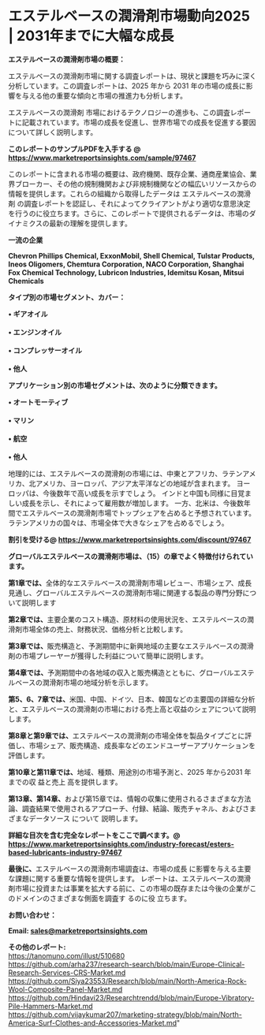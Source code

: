 # エステルベースの潤滑剤市場動向2025 | 2031年までに大幅な成長

<strong><b>エステルベースの潤滑剤市場の概要：</b></strong>

エステルベースの潤滑剤市場に関する調査レポートは、現状と課題を巧みに深く分析しています。この調査レポートは、2025 年から 2031 年の市場の成長に影響を与える他の重要な傾向と市場の推進力も分析します。

エステルベースの潤滑剤 市場におけるテクノロジーの進歩も、この調査レポートに記載されています。市場の成長を促進し、世界市場での成長を促進する要因について詳しく説明します。

<strong>このレポートのサンプルPDFを入手する @ <a href=https://www.marketreportsinsights.com/sample/97467>https://www.marketreportsinsights.com/sample/97467</a></strong>

このレポートに含まれる市場の概要は、政府機関、既存企業、通商産業協会、業界ブローカー、その他の規制機関および非規制機関などの幅広いリソースからの情報を提供します。これらの組織から取得したデータは エステルベースの潤滑剤 の調査レポートを認証し、それによってクライアントがより適切な意思決定を行うのに役立ちます。さらに、このレポートで提供されるデータは、市場のダイナミクスの最新の理解を提供します。

<strong>一流の企業</strong>

<strong><b>Chevron Phillips Chemical, ExxonMobil, Shell Chemical, Tulstar Products, Ineos Oligomers, Chemtura Corporation, NACO Corporation, Shanghai Fox Chemical Technology, Lubricon Industries, Idemitsu Kosan, Mitsui Chemicals</b></strong>

<strong><b>タイプ別の市場セグメント、カバー：</b></strong>

<strong>• ギアオイル<br><br>• エンジンオイル<br><br>• コンプレッサーオイル<br><br>• 他人</strong>

<strong><b>アプリケーション別の市場セグメントは、次のように分類できます。</b></strong>

<strong>• オートモーティブ<br><br>• マリン<br><br>• 航空<br><br>• 他人</strong>

 地理的には、エステルベースの潤滑剤の市場には、中東とアフリカ、ラテンアメリカ、北アメリカ、ヨーロッパ、アジア太平洋などの地域が含まれます。 ヨーロッパは、今後数年で高い成長を示すでしょう。 インドと中国も同様に目覚ましい成長を示し、それによって雇用数が増加します。 一方、北米は、今後数年間でエステルベースの潤滑剤市場でトップシェアを占めると予想されています。 ラテンアメリカの国々は、市場全体で大きなシェアを占めるでしょう。

<strong>割引を受ける@ <a href=https://www.marketreportsinsights.com/discount/97467>https://www.marketreportsinsights.com/discount/97467</a></strong>

<strong><b>グローバルエステルベースの潤滑剤市場は、（15）の章でよく特徴付けられています。</b></strong>

<strong><b>第</b></strong><strong><b>1章では、</b></strong>全体的なエステルベースの潤滑剤市場レビュー、市場シェア、成長見通し、グローバルエステルベースの潤滑剤市場に関連する製品の専門分野について説明します

<strong><b>第2章では、</b></strong>主要企業のコスト構造、原材料の使用状況を、エステルベースの潤滑剤市場全体の売上、財務状況、価格分析と比較します。

<strong><b>第3章では、</b></strong>販売構造と、予測期間中に新興地域の主要なエステルベースの潤滑剤の市場プレーヤーが獲得した利益について簡単に説明します。

<strong><b>第4章では、</b></strong>予測期間中の各地域の収入と販売構造とともに、グローバルエステルベースの潤滑剤市場の地域分析を示します。

<strong><b>第5、6、7章では、</b></strong>米国、中国、ドイツ、日本、韓国などの主要国の詳細な分析と、エステルベースの潤滑剤の市場における売上高と収益のシェアについて説明します。

<strong><b>第8章と第9章では、</b></strong>エステルベースの潤滑剤の市場全体を製品タイプごとに評価し、市場シェア、販売構造、成長率などのエンドユーザーアプリケーションを評価します。

<strong><b>第10章と第11章では、</b></strong>地域、種類、用途別の市場予測と、2025 年から2031 年までの収 益と売上 高を提供します。

<strong><b>第13章、第14章、</b></strong>および第15章では、情報の収集に使用されるさまざまな方法論、調査結果で使用されるアプローチ、付録、結論、販売チャネル、およびさまざまなデータソース について 説明します。

<strong>詳細な目次を含む完全なレポートをここで調べます。@ <a href=https://www.marketreportsinsights.com/industry-forecast/esters-based-lubricants-industry-97467>https://www.marketreportsinsights.com/industry-forecast/esters-based-lubricants-industry-97467</a></strong>

<strong><b>最後に、</b></strong>エステルベースの潤滑剤市場調査は、市場の成長 に影響を</a>与える主要な課題に関する重要な情報を提供します。 レポートは、エステルベースの潤滑剤市場に投資または事業を拡大する前に、この市場の既存または今後の企業がこのドメインのさまざまな側面を調査す るのに役 立ちます。

<strong><b>お問い合わせ：</b></strong>

<strong>Email: </strong><a href=mailto:sales@marketreportsinsights.com><strong>sales@marketreportsinsights.com</strong></a>

<strong>その他のレポート:</strong>
<br>
<a href=https://tanomuno.com/illust/510680>https://tanomuno.com/illust/510680</a>
<br>
<a href=https://github.com/arha237/research-search/blob/main/Europe-Clinical-Research-Services-CRS-Market.md>https://github.com/arha237/research-search/blob/main/Europe-Clinical-Research-Services-CRS-Market.md</a>
<br>
<a href=https://github.com/Siya23553/Research/blob/main/North-America-Rock-Wool-Composite-Panel-Market.md>https://github.com/Siya23553/Research/blob/main/North-America-Rock-Wool-Composite-Panel-Market.md</a>
<br>
<a href=https://github.com/Hindavi23/Researchtrendd/blob/main/Europe-Vibratory-Pile-Hammers-Market.md>https://github.com/Hindavi23/Researchtrendd/blob/main/Europe-Vibratory-Pile-Hammers-Market.md</a>
<br>
<a href=https://github.com/vijaykumar207/marketing-strategy/blob/main/North-America-Surf-Clothes-and-Accessories-Market.md>https://github.com/vijaykumar207/marketing-strategy/blob/main/North-America-Surf-Clothes-and-Accessories-Market.md</a>"

